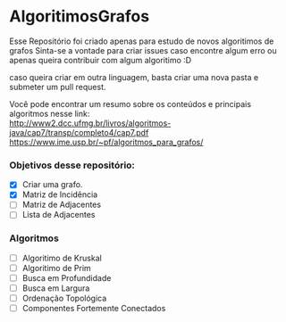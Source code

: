 # AlgoritimosGrafos
Esse Repositório foi criado apenas para estudo de novos algoritimos de grafos
Sinta-se a vontade para criar issues caso encontre algum erro ou apenas queira contribuir com algum algoritimo :D<br/>

caso queira criar em outra linguagem, basta criar uma nova pasta e submeter um pull request.

Você pode encontrar um resumo sobre os conteúdos e principais algoritmos nesse link: <br/>
http://www2.dcc.ufmg.br/livros/algoritmos-java/cap7/transp/completo4/cap7.pdf
https://www.ime.usp.br/~pf/algoritmos_para_grafos/


### Objetivos desse repositório:

- [x] Criar uma grafo.
- [x] Matriz de Incidência
- [ ] Matriz de Adjacentes
- [ ] Lista de Adjacentes

### Algoritmos

- [ ] Algoritimo de Kruskal
- [ ] Algoritimo de Prim
- [ ] Busca em Profundidade
- [ ] Busca em Largura
- [ ] Ordenação Topológica
- [ ] Componentes Fortemente Conectados
